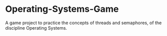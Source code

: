 # Operating-Systems-Game
A game project to practice the concepts of threads and semaphores, of the discipline Operating Systems.
